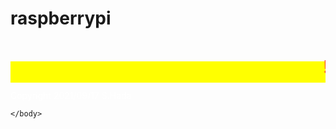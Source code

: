 # raspberrypi

<html lang="ja">
 <head>
  <meta charset="utf-8" />
	 

<style type="text/css">

  p {
color: #fffafa;
font-size: 1.5em;
 }
<!--
 .red {color:#ff0000;}
 .grey {color:#999999;}
 .snow {color:#fffafa;}
 .yellow {color:#ff0000; background:#ffff00;}
 .blue {color:#0000ff;}
 .white {color:#ffffff; blinking;}
 .waku {border:2px dotted #99cc66;
　　　　　　line-height: 200%;
　　　　　　padding: 10px;}
 -->
	
 #preview{
	position: relative;
	border: 3px solid #333;
	background: #444;
	padding: 5px;
	display: none;
	color: #FFF;
	text-align: center;
}

@media	screen and (min-width: 540px),
	screen and (orientation: landscape) {
   p.note { display: none; }
}

#wrap {background:none} /*PC用の背景はオフ*/
body::before {
  content:"";
  display:block;
  position:fixed;
  top:0;
  left:0;
  z-index:-1;
  width:100%;
  height:100vh;
  background:url(https://torokoid.github.io/raspberrypi/20210917_000.JPG) center/cover no-repeat; /*fixedをトル！*/
  -webkit-background-size:cover;/*Android4*/
  }
</style>

<link href="https://cdnjs.cloudflare.com/ajax/libs/lightbox2/2.7.1/css/lightbox.css" rel="stylesheet">
 
</head>
<body>


<p class="note">
  モバイル端末をお使いの場合は、画面を横向きにすると
  より見やすくご覧頂けます。
</p>

	
<h1><span class="yellow"><marquee behavior="left">!!! ラズパイマガジン 2021年8月号 買い方、OS導入方法、工作基礎 !!!</marquee></span></h1>
<!--
<h3><span class="white">該当記事の部分のみスキャンしました。</span></h3>
<a href="20210917_001.JPG" data-lightbox="abc"><img src="20210917_001.JPG" alt="サンプル画像" width="900" /></a>
<a href="20210917_002.JPG" data-lightbox="abc"><img src="20210917_002.JPG" alt="サンプル画像" width="900" /></a>
<a href="20210917_003.JPG" data-lightbox="abc"><img src="20210917_003.JPG" alt="サンプル画像" width="900" /></a>
<a href="20210917_004.JPG" data-lightbox="abc"><img src="20210917_004.JPG" alt="サンプル画像" width="900" /></a>
<a href="20210917_005.JPG" data-lightbox="abc"><img src="20210917_005.JPG" alt="サンプル画像" width="900" /></a>
<a href="20210917_006.JPG" data-lightbox="abc"><img src="20210917_006.JPG" alt="サンプル画像" width="900" /></a>
<a href="20210917_007.JPG" data-lightbox="abc"><img src="20210917_007.JPG" alt="サンプル画像" width="900" /></a>
<a href="20210917_008.JPG" data-lightbox="abc"><img src="20210917_008.JPG" alt="サンプル画像" width="900" /></a>
<a href="20210917_009.JPG" data-lightbox="abc"><img src="20210917_009.JPG" alt="サンプル画像" width="900" /></a>
<a href="20210917_010.JPG" data-lightbox="abc"><img src="20210917_010.JPG" alt="サンプル画像" width="900" /></a>
<a href="20210917_011.JPG" data-lightbox="abc"><img src="20210917_011.JPG" alt="サンプル画像" width="900" /></a>
<a href="20210917_012.JPG" data-lightbox="abc"><img src="20210917_012.JPG" alt="サンプル画像" width="900" /></a>
<a href="20210917_013.JPG" data-lightbox="abc"><img src="20210917_013.JPG" alt="サンプル画像" width="900" /></a>
<a href="20210917_014.JPG" data-lightbox="abc"><img src="20210917_014.JPG" alt="サンプル画像" width="900" /></a>
<a href="20210917_015.JPG" data-lightbox="abc"><img src="20210917_015.JPG" alt="サンプル画像" width="900" /></a>
<a href="20210917_016.JPG" data-lightbox="abc"><img src="20210917_016.JPG" alt="サンプル画像" width="900" /></a>
<a href="20210917_017.JPG" data-lightbox="abc"><img src="20210917_017.JPG" alt="サンプル画像" width="900" /></a>
<a href="20210917_018.JPG" data-lightbox="abc"><img src="20210917_018.JPG" alt="サンプル画像" width="900" /></a>
<a href="20210917_019.JPG" data-lightbox="abc"><img src="20210917_019.JPG" alt="サンプル画像" width="900" /></a>
<a href="20210917_020.JPG" data-lightbox="abc"><img src="20210917_020.JPG" alt="サンプル画像" width="900" /></a>
<a href="20210917_021.JPG" data-lightbox="abc"><img src="20210917_021.JPG" alt="サンプル画像" width="900" /></a>

-->





<br><br><br><br><br><br><br><br><br><br><br><br><br><br><br><br><br><br><br><br><br><br><br><br><br><br><br><br><br><br><br><br><br><br><br><br><br><br><br>

<p align="right"><marquee direction="left" scrollamount="5" width="85%">以上、本HPの展開は本ルーム内限定とされますようお願いします！ (^_^)/~hada</marquee></p>

<script src="https://code.jquery.com/jquery-1.12.4.min.js" type="text/javascript"></script>
<script src="https://cdnjs.cloudflare.com/ajax/libs/lightbox2/2.7.1/js/lightbox.min.js" type="text/javascript"></script>


<br><br>

<script type='text/javascript' src='https://torokoid.github.io/shiba/jquery.js?ver=1.12.4'></script>
<script src="https://torokoid.github.io/shiba/jquery.goup.min.js"></script>
<script src="https://torokoid.github.io/shiba/my.js"></script> 

<!-- フッタ -->
 <footer><span class="white">
 Copyright 2021/09/17 S.Hada
	 </span></footer>
	
	</body>

</html>
